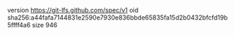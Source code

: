 version https://git-lfs.github.com/spec/v1
oid sha256:a44fafa7144831e2590e7930e836bbde65835fa15d2b0432bfcfd19b5ffff4a6
size 946
